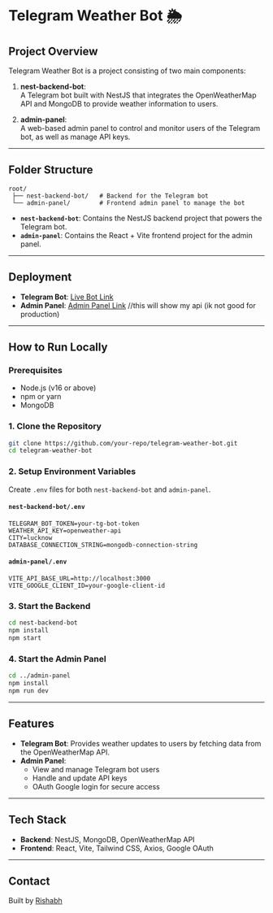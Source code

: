 
# **Telegram Weather Bot** 🌦️

## Project Overview
Telegram Weather Bot is a project consisting of two main components:

1. **nest-backend-bot**:  
   A Telegram bot built with NestJS that integrates the OpenWeatherMap API and MongoDB to provide weather information to users.

2. **admin-panel**:  
   A web-based admin panel to control and monitor users of the Telegram bot, as well as manage API keys.

---

## Folder Structure
```
root/
 ├── nest-backend-bot/   # Backend for the Telegram bot
 └── admin-panel/        # Frontend admin panel to manage the bot
```

- **`nest-backend-bot`**: Contains the NestJS backend project that powers the Telegram bot.  
- **`admin-panel`**: Contains the React + Vite frontend project for the admin panel.

---

## Deployment
- **Telegram Bot**: [Live Bot Link](#https://t.me/rishabh_weather_astbot)  
- **Admin Panel**: [Admin Panel Link](#https://manage-weather-bot-rishabh.vercel.app/)
         //this will show my api (ik not good for production)
---

## How to Run Locally

### Prerequisites
- Node.js (v16 or above)
- npm or yarn
- MongoDB

### 1. Clone the Repository
```bash
git clone https://github.com/your-repo/telegram-weather-bot.git
cd telegram-weather-bot
```

### 2. Setup Environment Variables
Create `.env` files for both `nest-backend-bot` and `admin-panel`.

#### `nest-backend-bot/.env`
```
TELEGRAM_BOT_TOKEN=your-tg-bot-token
WEATHER_API_KEY=openweather-api
CITY=lucknow
DATABASE_CONNECTION_STRING=mongodb-connection-string
```

#### `admin-panel/.env`
```
VITE_API_BASE_URL=http://localhost:3000
VITE_GOOGLE_CLIENT_ID=your-google-client-id
```

### 3. Start the Backend
```bash
cd nest-backend-bot
npm install
npm start
```

### 4. Start the Admin Panel
```bash
cd ../admin-panel
npm install
npm run dev
```

---

## Features
- **Telegram Bot**: Provides weather updates to users by fetching data from the OpenWeatherMap API.  
- **Admin Panel**:  
  - View and manage Telegram bot users  
  - Handle and update API keys  
  - OAuth Google login for secure access  

---

## Tech Stack
- **Backend**: NestJS, MongoDB, OpenWeatherMap API  
- **Frontend**: React, Vite, Tailwind CSS, Axios, Google OAuth  

---

## Contact
Built by [Rishabh](https://twitter.com/rishabhknows)